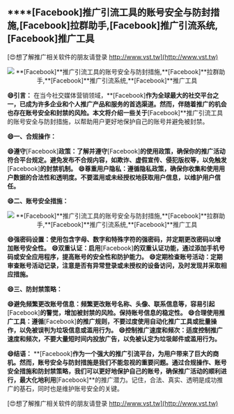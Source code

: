 ## ****[Facebook]**推广引流工具的账号安全与防封措施,**[Facebook]**拉群助手,**[Facebook]**推广引流系统,**[Facebook]**推广工具**

[😍想了解推广相关软件的朋友请登录 http://www.vst.tw](http://www.vst.tw)

 <center><img src="https://vst.tw/MP4/tuiguang/png/7.png" alt="**[Facebook]**推广引流工具的账号安全与防封措施,**[Facebook]**拉群助手,**[Facebook]**推广引流系统,**[Facebook]**推广工具"></center>

**😄引言：**
在当今社交媒体营销领域，**[Facebook]**作为全球最大的社交平台之一，已成为许多企业和个人推广产品和服务的首选渠道。然而，伴随着推广的机会也存在账号安全和封禁的风险。本文将介绍一些关于**[Facebook]**推广引流工具的账号安全与防封措施，以帮助用户更好地保护自己的账号并避免被封禁。

**😄一、合规操作：**

**😄遵守**[Facebook]**政策：了解并遵守**[Facebook]**的使用政策，确保你的推广活动符合平台规定。避免发布不合规内容，如欺诈、虚假宣传、侵犯版权等，以免触发**[Facebook]**的封禁机制。**
**😄尊重用户隐私：遵循隐私政策，确保你收集和使用用户数据的合法性和透明度。不要滥用或未经授权地获取用户信息，以维护用户信任。**

**😄二、账号安全措施：**

 <center><img src="https://vst.tw/MP4/tuiguang/png/4.png" alt="**[Facebook]**推广引流工具的账号安全与防封措施,**[Facebook]**拉群助手,**[Facebook]**推广引流系统,**[Facebook]**推广工具"></center>

**😄强密码设置：使用包含字母、数字和特殊字符的强密码，并定期更改密码以增加账号安全性。**
**😄双重认证：启用**[Facebook]**的双重认证功能，通过添加手机号码或安全应用程序，提高账号的安全性和防护能力。**
**😄定期检查账号活动：定期审查账号活动记录，注意是否有异常登录或未授权的设备访问，及时发现并采取相应措施。**

**😄三、防封禁策略：**

**😄避免频繁更改账号信息：频繁更改账号名称、头像、联系信息等，容易引起**[Facebook]**的警觉，增加被封禁的风险。保持账号信息的稳定性。**
**😄合理使用推广工具：遵循**[Facebook]**的推广规则，不要过度使用自动化推广工具或批量操作，以免被误判为垃圾信息或滥用行为。**
**😄控制推广速度和频次：适度控制推广速度和频次，不要大量短时间内投放广告，以免被认定为垃圾邮件或滥用行为。**

**😄结语：**
**[Facebook]**作为一个强大的推广引流平台，为用户带来了巨大的商机。然而，账号安全与防封措施是我们不能忽视的重要问题。通过合规操作、账号安全措施和防封禁策略，我们可以更好地保护自己的账号，确保推广活动的顺利进行，最大化地利用**[Facebook]**的推广潜力。记住，合法、真实、透明是成功推广的基石，同时也是维护账号安全的关键。

[😍想了解推广相关软件的朋友请登录 http://www.vst.tw](http://www.vst.tw)



